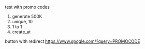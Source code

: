 test with promo codes
1) generate 500K
2) unique, 10
3) 1 to 1
4) create_at

button with redirect https://www.google.com/?query=PROMOCODE